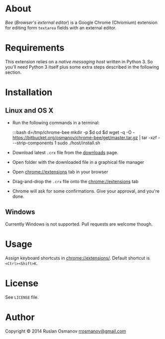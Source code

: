 # About

*Bee* (_Browser's external editor_) is a Google Chrome (Chromium) extension for
editing form `textarea` fields with an external editor.

# Requirements

This extension relies on a _native messaging host_ written in Python 3. So
you'll need Python 3 itself plus some extra steps described in the following
section.

# Installation

## Linux and OS X

- Run the following commands in a terminal:

	:::bash
	d=/tmp/chrome-bee
	mkdir -p $d
	cd $d
	wget -q -O - https://bitbucket.org/osmanov/chrome-bee/get/master.tar.gz | tar -xzf - --strip-components 1
	sudo ./host/install.sh

- Download latest `.crx` file from the [downloads](https://bitbucket.org/osmanov/chrome-bee/downloads) page.
- Open folder with the downloaded file in a graphical file manager
- Open <chrome://extensions> tab in your browser
- Drag-and-drop the `.crx` file onto the <chrome://extensions> tab
- Chrome will ask for some confirmations. Give your approval, and you're done.

## Windows

Currently Windows is not supported. Pull requests are welcome though.

# Usage

Assign keyboard shortcuts in <chrome://extensions/>. Default shortcut is `<Ctrl><Shift>K`.

# License

See `LICENSE` file.

# Author

Copyright © 2014 Ruslan Osmanov <rrosmanov@gmail.com>
